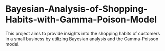 # Bayesian-Analysis-of-Shopping-Habits-with-Gamma-Poison-Model
This project aims to provide insights into the shopping habits of customers in a small business by utilizing Bayesian analysis and the Gamma-Poisson model.
